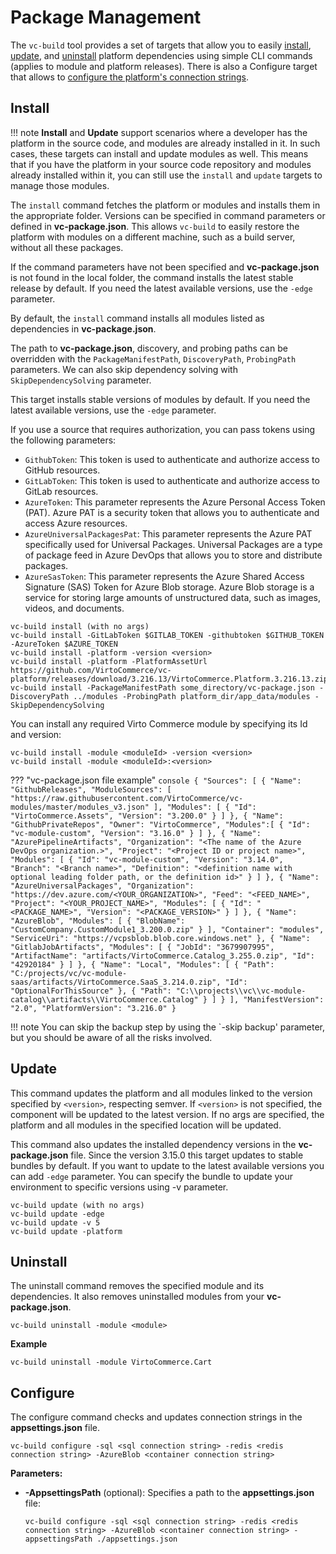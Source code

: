 # Package Management

The `vc-build` tool provides a set of targets that allow you to easily [install](package-management.md#install), [update](package-management.md#update), and [uninstall](package-management.md#uninstall) platform dependencies using simple CLI commands (applies to module and platform releases). There is also a Configure target that allows to [configure the platform's connection strings](package-management.md#configure).

## Install

!!! note
    **Install** and **Update** support scenarios where a developer has the platform in the source code, and modules are already installed in it. In such cases, these targets can install and update modules as well.
    This means that if you have the platform in your source code repository and modules already installed within it, you can still use the `install` and `update` targets to manage those modules. 

The `install` command fetches the platform or modules and installs them in the appropriate folder. Versions can be specified in command parameters or defined in **vc-package.json**. This allows `vc-build` to easily restore the platform with modules on a different machine, such as a build server, without all these packages.

If the command parameters have not been specified and **vc-package.json** is not found in the local folder, the command installs the latest stable release by default. If you need the latest available versions, use the `-edge` parameter.

By default, the `install` command installs all modules listed as dependencies in **vc-package.json**. 

The path to **vc-package.json**, discovery, and probing paths can be overridden with the `PackageManifestPath`, `DiscoveryPath`, `ProbingPath` parameters. We can also skip dependency solving with `SkipDependencySolving` parameter.

This target installs stable versions of modules by default. If you need the latest available versions, use the `-edge` parameter.

If you use a source that requires authorization, you can pass tokens using the following parameters:

* `GithubToken`: This token is used to authenticate and authorize access to GitHub resources.
* `GitLabToken`: This token is used to authenticate and authorize access to GitLab resources.
* `AzureToken`: This parameter represents the Azure Personal Access Token (PAT). Azure PAT is a security token that allows you to authenticate and access Azure resources.
*	`AzureUniversalPackagesPat`: This parameter represents the Azure PAT specifically used for Universal Packages. Universal Packages are a type of package feed in Azure DevOps that allows you to store and distribute packages. 
*	`AzureSasToken`: This parameter represents the Azure Shared Access Signature (SAS) Token for Azure Blob storage. Azure Blob storage is a service for storing large amounts of unstructured data, such as images, videos, and documents.


```console
vc-build install (with no args)
vc-build install -GitLabToken $GITLAB_TOKEN -githubtoken $GITHUB_TOKEN -AzureToken $AZURE_TOKEN
vc-build install -platform -version <version>
vc-build install -platform -PlatformAssetUrl https://github.com/VirtoCommerce/vc-platform/releases/download/3.216.13/VirtoCommerce.Platform.3.216.13.zip
vc-build install -PackageManifestPath some_directory/vc-package.json -DiscoveryPath ../modules -ProbingPath platform_dir/app_data/modules -SkipDependencySolving
```

You can install any required Virto Commerce module by specifying its Id and version:

```console
vc-build install -module <moduleId> -version <version>
vc-build install -module <moduleId>:<version>
```


??? "vc-package.json file example"
    ```console
    {
      "Sources": [
        {
          "Name": "GithubReleases",
          "ModuleSources": [
            "https://raw.githubusercontent.com/VirtoCommerce/vc-modules/master/modules_v3.json"
          ],
          "Modules": [
            {
              "Id": "VirtoCommerce.Assets",
              "Version": "3.200.0"
            }
          ]
        },
        {
          "Name": "GithubPrivateRepos",
          "Owner": "VirtoCommerce",
          "Modules":[
            {
              "Id": "vc-module-custom",
              "Version": "3.16.0"
            }
          ]
        },
        {
          "Name": "AzurePipelineArtifacts",
          "Organization": "<The name of the Azure DevOps organization.>",
          "Project": "<Project ID or project name>",
          "Modules": [
            {
              "Id": "vc-module-custom",
              "Version": "3.14.0",
              "Branch": "<Branch name>",
              "Definition": "<definition name with optional leading folder path, or the definition id>"
            }
          ]
        },
        {
          "Name": "AzureUniversalPackages",
          "Organization": "https://dev.azure.com/<YOUR_ORGANIZATION>",
          "Feed": "<FEED_NAME>",
          "Project": "<YOUR_PROJECT_NAME>",
          "Modules": [
            {
              "Id": "<PACKAGE_NAME>",
              "Version": "<PACKAGE_VERSION>"
            }
          ]
        },
        {
          "Name": "AzureBlob",
          "Modules": [
            {
              "BlobName": "CustomCompany.CustomModule1_3.200.0.zip"
            }
          ],
          "Container": "modules",
          "ServiceUri": "https://vcpsblob.blob.core.windows.net"
        },
        {
          "Name": "GitlabJobArtifacts",
          "Modules": [
            {
              "JobId": "3679907995",
              "ArtifactName": "artifacts/VirtoCommerce.Catalog_3.255.0.zip",
              "Id": "42920184"
            }
          ]
        },
        {
          "Name": "Local",
          "Modules": [
            {
              "Path": "C:/projects/vc/vc-module-saas/artifacts/VirtoCommerce.SaaS_3.214.0.zip",
              "Id": "OptionalForThisSource"
            },
            {
              "Path": "C:\\projects\\vc\\vc-module-catalog\\artifacts\\VirtoCommerce.Catalog"
            }
          ]
        }
      ],
      "ManifestVersion": "2.0",
      "PlatformVersion": "3.216.0"
    }
    ```


!!! note
    You can skip the backup step by using the `-skip backup' parameter, but you should be aware of all the risks involved. 

## Update

This command updates the platform and all modules linked to the version specified by `<version>`, respecting semver.
If `<version>` is not specified, the component will be updated to the latest version.
If no args are specified, the platform and all modules in the specified location will be updated.

This command also updates the installed dependency versions in the **vc-package.json** file.
Since the version 3.15.0 this target updates to stable bundles by default. If you want to update to the latest available versions you can add `-edge` parameter.
You can specify the bundle to update your environment to specific versions using -v <bundle name> parameter.

```console
vc-build update (with no args)
vc-build update -edge
vc-build update -v 5
vc-build update -platform
```

## Uninstall

The uninstall command removes the specified module and its dependencies. It also removes uninstalled modules from your **vc-package.json**.

```console
vc-build uninstall -module <module>
```

**Example**
```console
vc-build uninstall -module VirtoCommerce.Cart
```

## Configure

The configure command checks and updates connection strings in the **appsettings.json** file.

```console
vc-build configure -sql <sql connection string> -redis <redis connection string> -AzureBlob <container connection string>
```

**Parameters:**

* **-AppsettingsPath** (optional): Specifies a path to the **appsettings.json** file:

    ```console
    vc-build configure -sql <sql connection string> -redis <redis connection string> -AzureBlob <container connection string> -appsettingsPath ./appsettings.json
    ```